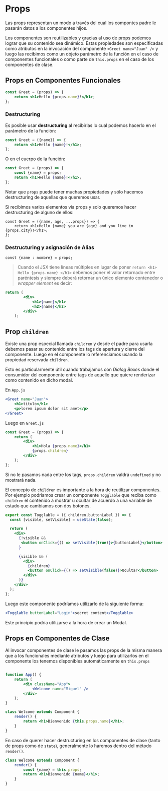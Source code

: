 # Props
Las props representan un modo a través del cual los compontes padre le pasarán datos a los componentes hijos.

Los componentes son reutilizables y gracias al uso de props podemos lograr que su contenido sea dinámico. Estas propiedades son especificadas como atributos en la invocación del componente `<Greet name="Juan" />` y luego las recibimos como un objeto parámetro de la función en el caso de componentes funcionales o como parte de `this.props` en el caso de los componentes de clase.


## Props en Componentes Funcionales
```jsx
const Greet = (props) => {
	return <h1>Hello {props.name}!</h1>;
};
```

### Destructuring
Es posible usar **destructuring** al recibirlas lo cual podemos hacerlo en el parámetro de la función:
```jsx
const Greet = ({name}) => {
	return <h1>Hello {name}!</h1>;
};
```
O en el cuerpo de la función:
```jsx
const Greet = (props) => {
	const {name} = props;
	return <h1>Hello {name}!</h1>;
};
```
Notar que `props` puede tener muchas propiedades y sólo hacemos destructuring de aquellas que queremos usar.


Si recibimos varios elementos via props y solo queremos hacer destructuring de alguno de ellos:

```
const Greet = ({name, age, ...props}) => {
	return <h1>Hello {name} you are {age} and you live in {props.city}!</h1>;
};
```



### Destructuring y asignación de Alias
`const {name : nombre} = props;`



> Cuando el JSX tiene líneas múltiples en lugar de poner `return <h1> Hello {props.name} </h1>` debemos poner el valor retornado entre paréntesis y siempre deberá retornar un único elemento contenedor o *wrapper element* es decir:
```jsx
return (
		<div>
			<h1>{name}</h1>
			<h2>{name}</h2>
		</div>
	);
```

## Prop `children`
Existe una prop especial llamada `children` y desde el padre para usarla debemos pasar su contenido entre los tags de apertura y cierre del componente.
Luego en el componente lo referenciamos usando la propiedad reservada `children`.

Esto es particularmente útil cuando trabajamos con *Dialog Boxes* donde el consumidor del componente entre tags de aquello que quiere renderizar como contenido en dicho modal.

En `App.js`
```jsx
<Greet name="Juan">
	<h1>titulo</h1>
	<p>lorem ipsum dolor sit amet</p>
</Greet>
```

Luego en `Greet.js`
```jsx
const Greet = (props) => {
	return (
		<div>
			<h1>Hola {props.name}</h1>
			{props.children}
		</div>
	);
};
```
Si no le pasamos  nada entre los tags, `props.children` valdrá `undefined` y no mostrará nada.

El concepto de `children` es importante a la hora de reutilizar componentes. Por ejemplo podríamos crear un componente `Togglable` que reciba como `children` el contenido a mostrar u ocultar de acuerdo a una variable de estado que cambiamos con dos botones.

```jsx
export const Togglable = ({ children,buttonLabel }) => {
  const [visible, setVisible] = useState(false);

  return (
    <div>
      {!visible && 
       <button onClick={() => setVisible(true)}>{buttonLabel}</button>
      }

      {visible && (
        <div>
          {children}
          <button onClick={() => setVisible(false)}>Ocultar</button>
        </div>
      )}
    </div>
  );
};
```



Luego este componente podríamos utilizarlo de la siguiente forma:

```jsx
<Togglable buttonLabel="Login">secret content</Togglable>
```

Este principio podría utilizarse a la hora de crear un Modal.



## Props en Componentes de Clase
Al invocar componentes de clase le pasamos las props de la misma manera que a los funcionales mediante atributos y luego para utilizarlos en el componente los tenemos disponibles automáticamente en `this.props`

```jsx

function App() {
	return (
		<div className="App">
			<Welcome name="Miguel" />
		</div>
	);
}
```

```jsx
class Welcome extends Component {
	render() {
		return <h1>Bienvenido {this.props.name}</h1>;
	}
}
```

En caso de querer hacer destructuring en los componentes de clase (tanto de props como de `state`), generalmente lo haremos dentro del método `render()`. 

```jsx
class Welcome extends Component {
	render() {
		const {name} = this.props;
		return <h1>Bienvenido {name}</h1>;
	}
}
```